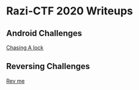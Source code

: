 # Razi-CTF 2020 Writeups 

## Android Challenges

[Chasing A lock](Android/chasing_a_lock_COMPLETED/README.md)

## Reversing Challenges

[Rev me](Reverse/RevMe_COMPLETED/README.md)
